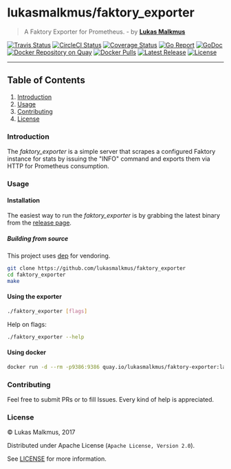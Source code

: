 # lukasmalkmus/faktory_exporter

> A Faktory Exporter for Prometheus. - by **[Lukas Malkmus](https://github.com/lukasmalkmus)**

[![Travis Status][travis_badge]][travis]
[![CircleCI Status][circleci_badge]][circleci]
[![Coverage Status][coverage_badge]][coverage]
[![Go Report][report_badge]][report]
[![GoDoc][docs_badge]][docs]
[![Docker Repository on Quay][quay_badge]][quay]
[![Docker Pulls][hub_badge]][hub]
[![Latest Release][release_badge]][release]
[![License][license_badge]][license]

---

## Table of Contents

1. [Introduction](#introduction)
1. [Usage](#usage)
1. [Contributing](#contributing)
1. [License](#license)

### Introduction

The *faktory_exporter* is a simple server that scrapes a configured Faktory
instance for stats by issuing the "INFO" command and exports them via HTTP for
Prometheus consumption.

### Usage

#### Installation

The easiest way to run the *faktory_exporter* is by grabbing the latest
binary from the [release page][release].

##### Building from source

This project uses [dep](https://github.com/golang/dep) for vendoring.

```bash
git clone https://github.com/lukasmalkmus/faktory_exporter
cd faktory_exporter
make
```

#### Using the exporter

```bash
./faktory_exporter [flags]
```

Help on flags:

```bash
./faktory_exporter --help
```

#### Using docker

```bash
docker run -d --rm -p9386:9386 quay.io/lukasmalkmus/faktory-exporter:latest
```

### Contributing

Feel free to submit PRs or to fill Issues. Every kind of help is appreciated.

### License

© Lukas Malkmus, 2017

Distributed under Apache License (`Apache License, Version 2.0`).

See [LICENSE](LICENSE) for more information.

[travis]: https://travis-ci.org/lukasmalkmus/faktory_exporter
[travis_badge]: https://travis-ci.org/lukasmalkmus/faktory_exporter.svg
[circleci]: https://circleci.com/gh/lukasmalkmus/faktory_exporter
[circleci_badge]: (https://circleci.com/gh/lukasmalkmus/faktory_exporter/tree/master.svg?style=shield)
[coverage]: https://coveralls.io/github/lukasmalkmus/faktory_exporter?branch=master
[coverage_badge]: https://coveralls.io/repos/github/lukasmalkmus/faktory_exporter/badge.svg?branch=master
[report]: https://goreportcard.com/report/github.com/lukasmalkmus/faktory_exporter
[report_badge]: https://goreportcard.com/badge/github.com/lukasmalkmus/faktory_exporter
[docs]: https://godoc.org/github.com/lukasmalkmus/faktory_exporter
[docs_badge]: https://godoc.org/github.com/lukasmalkmus/faktory_exporter?status.svg
[quay]: https://quay.io/repository/lukasmalkmus/faktory_exporter
[quay_badge]: https://quay.io/repository/lukasmalkmus/faktory_exporter/status
[hub]: https://hub.docker.com/r/lukasmalkmus/faktory-exporter
[hub_badge]: https://img.shields.io/docker/pulls/lukasmalkmus/faktory-exporter.svg
[release]: https://github.com/lukasmalkmus/faktory_exporter/releases
[release_badge]: https://img.shields.io/github/release/lukasmalkmus/faktory_exporter.svg
[license]: https://opensource.org/licenses/Apache-2.0
[license_badge]: https://img.shields.io/badge/license-Apache-blue.svg